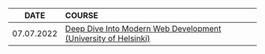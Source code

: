 | DATE       | COURSE                                                                                                                  |
| :--------: | :---------------------------------------------------------------------------------------------------------------------- |
| 07.07.2022 | [Deep Dive Into Modern Web Development (University of Helsinki)](https://github.com/glebsuprun/Training/tree/main/%231) |